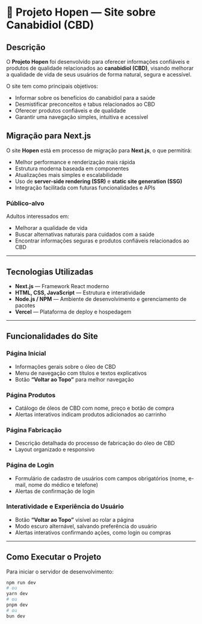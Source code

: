 # 🌿 Projeto Hopen — Site sobre Canabidiol (CBD)

##  Descrição

O **Projeto Hopen** foi desenvolvido para oferecer informações confiáveis e produtos de qualidade relacionados ao **canabidiol (CBD)**, visando melhorar a qualidade de vida de seus usuários de forma natural, segura e acessível.

O site tem como principais objetivos:

- Informar sobre os benefícios do canabidiol para a saúde
- Desmistificar preconceitos e tabus relacionados ao CBD
- Oferecer produtos confiáveis e de qualidade
- Garantir uma navegação simples, intuitiva e acessível

##  Migração para Next.js

O site **Hopen** está em processo de migração para **Next.js**, o que permitirá:

- Melhor performance e renderização mais rápida
- Estrutura moderna baseada em componentes
- Atualizações mais simples e escalabilidade
- Uso de **server-side rendering (SSR)** e **static site generation (SSG)**
- Integração facilitada com futuras funcionalidades e APIs



###  Público-alvo

Adultos interessados em:

- Melhorar a qualidade de vida
- Buscar alternativas naturais para cuidados com a saúde
- Encontrar informações seguras e produtos confiáveis relacionados ao CBD

---

##  Tecnologias Utilizadas

- **Next.js** — Framework React moderno
- **HTML, CSS, JavaScript** — Estrutura e interatividade
- **Node.js / NPM** — Ambiente de desenvolvimento e gerenciamento de pacotes
- **Vercel** — Plataforma de deploy e hospedagem

---

## Funcionalidades do Site

### Página Inicial
- Informações gerais sobre o óleo de CBD
- Menu de navegação com títulos e textos explicativos
- Botão **“Voltar ao Topo”** para melhor navegação

### Página Produtos
- Catálogo de óleos de CBD com nome, preço e botão de compra
- Alertas interativos indicam produtos adicionados ao carrinho

### Página Fabricação
- Descrição detalhada do processo de fabricação do óleo de CBD
- Layout organizado e responsivo

### Página de Login
- Formulário de cadastro de usuários com campos obrigatórios (nome, e-mail, nome do médico e telefone)
- Alertas de confirmação de login

### Interatividade e Experiência do Usuário
- Botão **“Voltar ao Topo”** visível ao rolar a página
- Modo escuro alternável, salvando preferência do usuário
- Alertas interativos confirmando ações, como login ou compras

---
## Como Executar o Projeto

Para iniciar o servidor de desenvolvimento:

```bash
npm run dev
# ou
yarn dev
# ou
pnpm dev
# ou
bun dev


